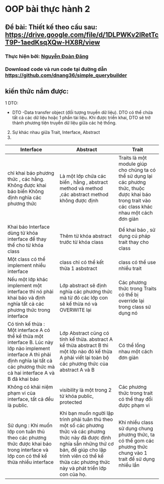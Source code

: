 # OOP bài thực hành 2

## Đề bài: Thiết kế theo cấu  sau: https://drive.google.com/file/d/1DLPWKv2lRetTcT9P-1aedKsqXQw-HX8R/view

### Thực hiện bởi: [Nguyễn Đoàn Đăng](https://github.com/dnang36)

### Download code và run code tại đường dẫn https://github.com/dnang36/simple_querybuilder

## kiến thức nắm được:
1 DTO:
- DTO -Data transfer object (đối tượng truyền dữ liệu). DTO có thể chứa tất cả các dữ liệu hoặc 1 phần tài liệu. Khi được triển khai, DTO sẽ trở thành phương tiện truyền dữ liệu giữa các hệ thống.
2. Sự khác nhau giữa Trait, Interface, Abstract
3. 
| Interface                                                                                                                                                                                     | Abstract                                                                                                                                                                                                                           | Trait                                                                                                                                                  |
|-----------------------------------------------------------------------------------------------------------------------------------------------------------------------------------------------|------------------------------------------------------------------------------------------------------------------------------------------------------------------------------------------------------------------------------------|--------------------------------------------------------------------------------------------------------------------------------------------------------|
| chỉ  khai báo phương thức , các hằng. Không được khai báo biến  Không định nghĩa các phương thức                                                                                              | Là một lớp  chứa các biến , hằng , abstract method và method ,các abstract method không được định                                                                                                                                  | Traits là một module giúp cho chúng ta có thể sử dụng lại các phương thức, thuộc  được khai báo trong trait  vào các class khác nhau một cách đơn giản |
| Khai báo Interface dùng từ khóa interface để thay thế cho từ khóa class                                                                                                                       | Thêm từ khóa abstract trước từ khóa class                                                                                                                                                                                          | Để khai báo , sử dụng cú pháp trait thay cho class                                                                                                     |
| Một class có thể implement nhiều interface                                                                                                                                                    | class chỉ có thể kết thừa 1 asbstract                                                                                                                                                                                              | class có thể use nhiều trait                                                                                                                           |
| Nếu một lớp khác implement một interface thì nó phải khai báo và định nghĩa tất cả các phương thức trong interface                                                                            | Lớp abstract sẽ định nghĩa các phương thức mà từ đó các lớp con sẽ kế thừa nó và OVERWITE lại                                                                                                                                      | Các phương thức trong Traits có thể bị override lại trong class sử dụng nó                                                                             |
| Có tính kế thừa : Một interface A có thể kế thừa một interface B. Lúc này lớp nào implement interface A thì phải định nghĩa lại tất cả các phương thức mà cả hai interface A và B đã khai báo | Lớp Abstract cũng có tính kế thừa. abstract A kế thừa abstract B thì một lớp nào đó kế thừa A phải viết lại toàn bộ các phương thức của  abstract A và B                                                                           | Có thể lồng nhau một cách đơn giản                                                                                                                     |
| Không có khái niệm phạm vi của interface, tất cả đều là public.                                                                                                                               | visibility là một trong 2 từ khóa public, protected                                                                                                                                                                                | Các phương thức trong trait có thể thay đổi được phạm vi                                                                                               |
| Sử  dụng : Khi muốn lớp con tuân thủ theo các phương thức được khai báo trong interface và lớp con có thể kế thừa nhiều interface                                                             | Khi bạn muốn người lập trình phải tuân thủ theo một số các phương thức và các phương thức này đã được định nghĩa sẵn những thứ cơ bản, để giúp cho lập trình viên có thể kế thừa các phương thức này và phát triển lớp con của họ. | Khi nhiều class sử dụng chung phương thức, ta có thể gom các phương thức chung vào 1 trait để sử dụng nhiều lần                                        |